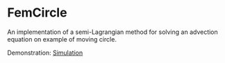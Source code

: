 # FemCircle

An implementation of a semi-Lagrangian method for solving an advection equation on example of moving circle.

Demonstration: [Simulation](https://youtu.be/F00h8x3HHhQ)
